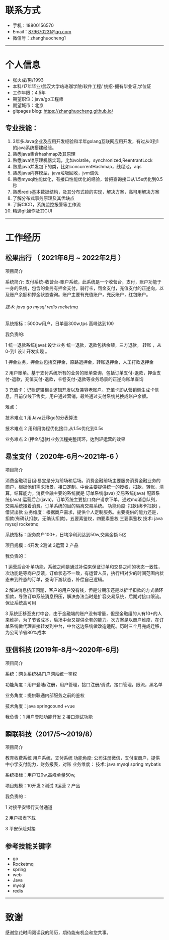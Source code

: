 

# 联系方式

- 手机：18800156570
- Email：879670231@qq.com
- 微信号：zhanghuocheng1

------

# 个人信息

- 张⽕成/男/1993
- 本科/17年毕业/武汉大学珞珞珈学院/软件⼯程/ 统招-拥有毕业证,学位证
- 工作年限：4.5年
- 期望职位：java/go工程师
- 期望城市：北京
- gitpages blog: https://zhanghuocheng.github.io/

## 专业技能：

1. 3年多Java企业及应用开发经验和半年golang互联网应用开发，有过从0到1 的java系统搭建经验。
2. 熟悉java集合hashmap及其原理
3. 熟悉java锁原理机器实现，比如volatile，synchronized,ReentrantLock
4. 熟悉java并发包下的类，比如concurrentHashmap，线程池，aqs
5. 熟悉java内存模型，java垃圾回收，jvm调优
6. 熟悉mysql性能优化，有接口性能优化的经验，曾把查询接口从1.5s优化到0.5秒
7. 熟悉redis基本数据结构，及其分布式锁的实现，解决方案，高可用解决方案
8. 了解分布式事务原理及其优缺点
9. 了解CICD，系统监控报警等工作流
10. 精通git操作及其GUI

------

# 工作经历

## 松果出行 （ 2021年6月 ~ 2022年2月 ）

项目简介

系统简介:  支付系统-收营台-账户系统，此系统是一个收营台，支付，账户功能于一身的系统，包含的业务有押金支付，骑行卡，罚金支付，充值支付的正逆向，以及账户余额和押金状态查询。账户主要有充值账户，充反账户，红包账户。

###### 技术:  java go    mysql redis rocketmq 

系统指标：5000w用户，日单量300w,tps 高峰达到100

我负责的:

1  统一退款系统(java):设计业务 统一退款，退款包括余额，三方退款， 转账 ，从0-到1 设计开发实现 。

1 押金业务，押金业包括交押金，原路退押金，转账退押金，人工打款退押金 

2 用户账单。基于支付系统所有的业务的账单查询，包括订单支付-退款，押金支付-退款，充值支付-退款，卡卷支付-退款等业务场景的正逆向账单查询

3 充值卡：记账逻辑相关逻辑开发以及兼容老账户。充值卡即从营销侧生成卡信息，目前仅线下售卖，用户通过营销，最终通过支付系统兑换成账户余额。

难点：

技术难点 1 用Java迁移go的分表算法 

技术难点 2 用利用协程优化接口,从1.5s优化到0.5s

业务难点 2 (押金/退款)业务流程完整闭环，达到轻运营的效果

## 易宝支付（ 2020年-6月～2021年-6 ）

项目简介

消费金融项目组:易宝是分为前场和后场。消费金融前场主要服务消费金融业务的商户，根据他们需求场景，接口定制。中台主要提供统一的授权，扣款，转账，清算，结算能力。消费金融主要的系统就是 订单系统(java) 交易系统(java)  配置系统(java)  运营后台(java)，订单系统主要接口商户请求下单，通过mq消息队列，交易系统接着消费。订单系统的目的隔离交易系统。
功能角度: 扣款(绑卡扣款) ，借贷出款
业务维度：根据商户需求，提供个人定制服务。主要提供的能力还是，扣款(有确认扣款，无确认扣款)，五要素鉴权，四要素鉴权 三要素鉴权
技术:  java mysql rocketmq

系统指标：服务商户100+，日均净利润达到50w,交易金额 5亿

项目规模：4开发 2测试 3运营  2 产品

我负责的：

1 运营后台补单功能，系统之间是通过补偿来保证订单和交易之间的状态一致性，次功能是等商户反馈，订单状态不一致，有运营人员，执行相对少的时间范围内状态未到终态的订单，查询下游状态，补偿自己逻辑。

2 解决消息挤压问题，客户的用户没有钱，但是分期乐还是以折半扣款的方式循环扣款，导致订单系统消息积压，解决办法当时是扩容交易系统，后期对接口限流。保证系统高可用

3 系统迁移至支付中台，由于金融端的账户没有增量，但是金融组的人有10+的人来维护，为了节省成本，后场中台又提供全套的能力。次方案是以商户维度，在订单系统做代理直接转发到中台，中台这边系统做改造适配。历时三个月完成迁移，为公司节省80%成本

## 亚信科技 (2019年-8月～2020年-6月)

项目简介

系统：网关系统&&门户网站统一鉴权

功能角度：用户登陆/注册，用户管理，接口注册/调试，接口管理，限流，黑名单

业务角度：提供联通内部服务之前的鉴权

技术角度：java springcound +vue

我负责：1 用户登陆功能开发 2 接口测试功能 

## 瞬联科技（2017/5～2019/8）

项目简介

教育收费系统 用户系统，支付系统 
功能角度: 公司注册微信，支付宝商户，提供中小学支付能力，财务报表，对账
业务维度：
技术:  java mysql spring mybatis

系统指标：用户120w,高峰单量50w,

项目规模：10开发 2测试 3运营  2 产品

我负责的：

1 对接平安银行支付通道

2 用户报表下载

3 平安保险对接

## 参考技能关键字

- go
- Rocketmq
- spring
- web
- Java
- mysql
- redis

------

# 致谢

感谢您花时间阅读我的简历，期待能有机会和您共事。